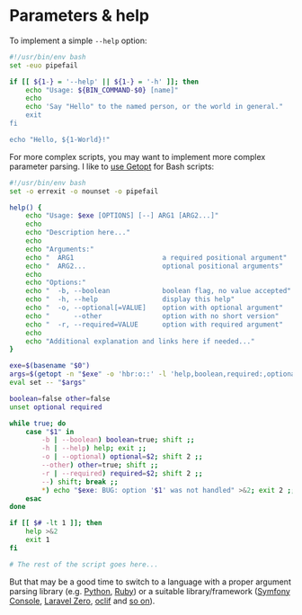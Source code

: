# Parameters & help

To implement a simple `--help` option:

```bash
#!/usr/bin/env bash
set -euo pipefail

if [[ ${1-} = '--help' || ${1-} = '-h' ]]; then
    echo "Usage: ${BIN_COMMAND-$0} [name]"
    echo
    echo 'Say "Hello" to the named person, or the world in general."
    exit
fi

echo "Hello, ${1-World}!"
```

For more complex scripts, you may want to implement more complex parameter parsing. I like to [use Getopt](https://djm.me/getopt) for Bash scripts:

```bash
#!/usr/bin/env bash
set -o errexit -o nounset -o pipefail

help() {
    echo "Usage: $exe [OPTIONS] [--] ARG1 [ARG2...]"
    echo
    echo "Description here..."
    echo
    echo "Arguments:"
    echo "  ARG1                      a required positional argument"
    echo "  ARG2...                   optional positional arguments"
    echo
    echo "Options:"
    echo "  -b, --boolean             boolean flag, no value accepted"
    echo "  -h, --help                display this help"
    echo "  -o, --optional[=VALUE]    option with optional argument"
    echo "      --other               option with no short version"
    echo "  -r, --required=VALUE      option with required argument"
    echo
    echo "Additional explanation and links here if needed..."
}

exe=$(basename "$0")
args=$(getopt -n "$exe" -o 'hbr:o::' -l 'help,boolean,required:,optional,other::' -- "$@")
eval set -- "$args"

boolean=false other=false
unset optional required

while true; do
    case "$1" in
        -b | --boolean) boolean=true; shift ;;
        -h | --help) help; exit ;;
        -o | --optional) optional=$2; shift 2 ;;
        --other) other=true; shift ;;
        -r | --required) required=$2; shift 2 ;;
        --) shift; break ;;
        *) echo "$exe: BUG: option '$1' was not handled" >&2; exit 2 ;;
    esac
done

if [[ $# -lt 1 ]]; then
    help >&2
    exit 1
fi

# The rest of the script goes here...
```

But that may be a good time to switch to a language with a proper argument parsing library (e.g. [Python](https://docs.python.org/3/howto/argparse.html), [Ruby](https://ruby-doc.org/stdlib-2.7.1/libdoc/optparse/rdoc/OptionParser.html)) or a suitable library/framework ([Symfony Console](https://symfony.com/doc/current/components/console.html), [Laravel Zero](https://laravel-zero.com/), [oclif](https://oclif.io/) and [so on](https://github.com/shadawck/awesome-cli-frameworks)).
